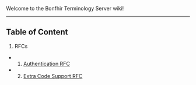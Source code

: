 Welcome to the Bonfhir Terminology Server wiki!

---

## Table of Content

1.  RFCs

- 1. [Authentication RFC](https://github.com/bonfhir/terminology-server/wiki/Authentication-RFC)
- 2. [Extra Code Support RFC](https://github.com/bonfhir/terminology-server/wiki/Extra-Code-Support-RFC)
